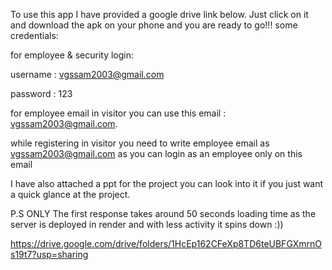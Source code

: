 To use this app I have provided a google drive link below.
Just click on it and download the apk on your phone and you are ready to go!!!
some credentials:

for employee & security login:

  username : vgssam2003@gmail.com
  
  password : 123
  
for employee email in visitor you can use this email : vgssam2003@gmail.com.

while registering in visitor you need to write employee email as vgssam2003@gmail.com as you can login as an employee only on this email

I have also attached a ppt for the project you can look into it if you just want a quick glance at the project.


P.S ONLY The first response takes around 50 seconds loading time as the server is deployed in render and with less activity it spins down :))

https://drive.google.com/drive/folders/1HcEp162CFeXp8TD6teUBFGXmrnOs19t7?usp=sharing
